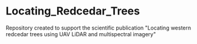 # Locating_Redcedar_Trees
Repository created to support the scientific publication "Locating western redcedar trees using UAV LiDAR and multispectral imagery"
